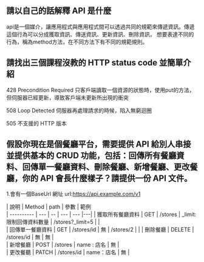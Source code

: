 ## 請以自己的話解釋 API 是什麼

 api是一個媒介，讓應用程式與應用程式間可以透過共同的規範來傳遞資訊。傳遞這個行為可以分成獲取資訊、傳送資訊、更新資訊、刪除資訊，
 想要表達不同的行為，稱為method方法，在不同方法下有不同的規範規則。

## 請找出三個課程沒教的 HTTP status code 並簡單介紹
428 Precondition Required
只客戶端讀取一個資源的狀態時，使用put的方法，但伺服器已經更新，導致客戶端未更新所出現的衝突

508 Loop Detected 
伺服器再處理請求的時候，陷入無窮迴圈


505 不支援的 HTTP 版本

## 假設你現在是個餐廳平台，需要提供 API 給別人串接並提供基本的 CRUD 功能，包括：回傳所有餐廳資料、回傳單一餐廳資料、刪除餐廳、新增餐廳、更改餐廳，你的 API 會長什麼樣子？請提供一份 API 文件。

1.會有一個BaseUrl 網址
url:https://api.example.com/v1



|    說明     | Method | path    | 參數      | 範例   
| ---------- | ---     | --     | ---       |     --- |---|
| 獲取所有餐廳資料 |   GET   |  /stores     |  _limit:限制回傳資料數量 |     /stores?_limit=5     |  |  
| 回傳單一餐廳資料 |  GET    | /stores/id   |    無                 |        /stores/2  | |
| 刪除餐廳       |  DELETE |  /stores/id   |  無                  |         無       |  
| 新增餐廳       |  POST   | /stores       | name : 店名           |         無     |  
| 更改餐聽       |  PATCH  | /stores/id     |   name：店名          |        無   |  

